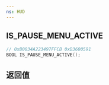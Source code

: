 ```yaml
---
ns: HUD
---
```

## IS_PAUSE_MENU_ACTIVE

```c
// 0xB0034A223497FFCB 0xD3600591
BOOL IS_PAUSE_MENU_ACTIVE();
```


## 返回值
